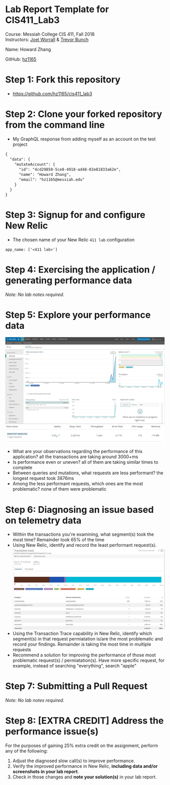 # Lab Report Template for CIS411_Lab3
Course: Messiah College CIS 411, Fall 2018<br/>
Instructors: [Joel Worrall](https://github.com/tangollama) & [Trevor Bunch](https://github.com/trevordbunch)<br/>

Name: Howard Zhang<br/>

GitHub: [hz1165](https://github.com/hz1165)<br/>

# Step 1: Fork this repository
- https://github.com/hz1165/cis411_lab3

# Step 2: Clone your forked repository from the command line
- My GraphQL response from adding myself as an account on the test project
```
{
  "data": {
    "mutateAccount": {
      "id": "4cd29850-5ce8-4918-ad48-02e81833a62e",
      "name": "Howard Zhang",
      "email": "hz1165@messiah.edu"
    }
  }
}
```

# Step 3: Signup for and configure New Relic
- The chosen name of your New Relic ```411 lab``` configuration
```
app_name: ['<411 lab>']
```

# Step 4: Exercising the application / generating performance data

_Note: No lab notes required._

# Step 5: Explore your performance data
![Overview page](../assets/overview.jpg)
![health/performance of my compute device](../assets/host.jpg)
* What are your observations regarding the performance of this application? 
  all the transactions are taking around 3000+ms
* Is performance even or uneven? 
  all of them are taking similar times to complete
* Between queries and mutations, what requests are less performant? 
  the longest request took 3876ms
* Among the less performant requests, which ones are the most problematic?
  none of them were problematic

# Step 6: Diagnosing an issue based on telemetry data
* Within the transactions you're examining, what segment(s) took the most time?
  Remainder took 65% of the time
* Using New Relic, identify and record the least performant request(s).
  ![least performant request](../assets/trace.jpg)
* Using the Transaction Trace capability in New Relic, identify which segment(s) in that request permiatation is/are the most problematic and record your findings.
  Remainder is taking the most time in multiple requests
* Recommend a solution for improving the performance of those most problematic request(s) / permiatation(s).
  Have more specific request, for example, instead of searching "everything", search "apple"
# Step 7: Submitting a Pull Request
_Note: No lab notes required._

# Step 8: [EXTRA CREDIT] Address the performance issue(s)
For the purposes of gaining 25% extra credit on the assignment, perform any of the following:
1. Adjust the diagnosed slow call(s) to improve performance. 
2. Verify the improved performance in New Relic, **including data and/or screenshots in your lab report**.
2. Check in those changes and **note your solution(s)** in your lab report.
